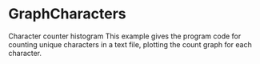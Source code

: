 # GraphCharacters
Сharacter counter histogram
This example gives the program code for counting unique characters in a text file, plotting the count graph for each character.
